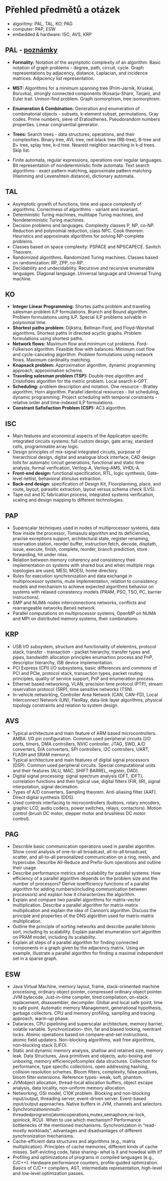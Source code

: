 # Přehled předmětů a otázek

- algoritmy: PAL, TAL, KO, PAG
- computer: PAP, ESW
- embedded & hardware: ISC, AVS, KRP

## PAL - [poznámky](/PAL.md)

- **Formality:** Notation of the asymptotic complexity of an algorithm. Basic notation of graph problems - degree, path, circuit, cycle. Graph representations by adjacency, distance, Laplacian, and incidence matrices. Adjacency list representation.
    
- **MST:** Algorithms for a minimum spanning tree (Prim-Jarnik, Kruskal, Boruvka), strongly connected components (Kosarju-Sharir, Tarjan), and Euler trail. Uninon-find problem. Graph isomorphism, tree isomorphism.
    
- **Enumeration & Combination:** Generation and enumeration of combinatorial objects - subsets, k-element subset, permutations. Gray codes. Prime numbers, sieve of Eratosthenes. Pseudorandom numbers properties. Linear congruential generator.

- **Trees:** Search trees - data structures, operations, and their complexities. Binary tree, AVL tree, red-black tree (RB-tree), B-tree and B+ tree, splay tree, k-d tree. Nearest neighbor searching in k-d trees. Skip list.
- Finite automata, regular expressions, operations over regular languages. Bit representation of nondeterministic finite automata. Text search algorithms - exact pattern matching, approximate pattern matching (Hamming and Levenshtein distance), dictionary automata.

## TAL

- Asymptotic growth of functions, time and space complexity of algorithms. Correctness of algorithms - variant and invariant.
- Deterministic Turing machines, multitape Turing machines, and Nondeterministic Turing machines.
- Decision problems and languages. Complexity classes P, NP, co-NP. Reduction and polynomial reduction, class NPC. Cook theorem. Heuristics and approximate algorithms for solving NP-complete problems.
- Classes based on space complexity: PSPACE and NPSCAPECE. Savitch Theorem.
- Randomized algorithms. Randomized Turing machines. Classes based on randomization: RP, ZPP, co-RP.
- Decidability and undecidability. Recursive and recursive enumerable languages. Diagonal language. Universal language and Universal Truing machine.

## KO

- **Integer Linear Programming:** Shortes paths problem and traveling salesman problem ILP formulations. Branch and Bound algorithm. Problem formulations using ILP. Special ILP problems solvable in polynomial time.
- **Shortest paths problem:** Dijkstra, Bellman-Ford, and Floyd-Warshall algorithms. Shortest paths in directed acyclic graphs. Problem formulations using shortest paths.
- **Network flows:** Maximum flow and minimum cut problems. Ford-Fulkerson algorithm. Feasible flow with balances. Minimum cost flow and cycle-canceling algorithm. Problem formulations using network flows. Maximum cardinality matching.
- **Knapsack problem:** Approximation algorithm, dynamic programming approach, approximation scheme.
- **Traveling salesman problem (TSP):** Double-tree algorithm and Cristofides algorithm for the metric problem. Local search k-OPT.
- **Scheduling:** problem description and notation. One resource - Bratley algorithm, Horn algorithm. Parallel identical resources - list scheduling, dynamic programming. Project scheduling with temporal constraints - relative order and time-indexed ILP formulations.
- **Constrant Safisfaction Problem (CSP):** AC3 algorithm.

## ISC

- Main features and economical aspects of the Application specific integrated circuits systems: full custom design, gate array, standard cells, programmable array logic.
- Design principles of mix-signal integrated circuits, purpose of hierarchical design, digital and analogue block interface, CAD design tolls for automatic circuit generations, functional and static time analysis, formal verification, Verilog-A, Verilog-AMS, VHDL-A.
- **Front-end design:** functional specification, RTL, logic synthesis, Gate-level netlist, behavioral stimulus extraction.
- **Back-end design:** specification of Design Kit, Floorplanning, place, and route, layout, parasitic extraction, layout versus schema check (LVS).
- Tape out and IC fabrication process, integrated systems verification, scaling and design mapping to different technologies.

## PAP

- Superscalar techniques used in nodes of multiprocessor systems, data flow inside the processor, Tomasulo algorithm and its deficiencies, pracise exceptions support, architectural state, register renaming, reservation station, reorder buffer, instruction fetch, decode, disptath, issue, execute, finish, complete, reorder, branch prediction, store forwarding, hit under miss.
- Relation between memory coherency and consistency their implementation on systems with shared bus and when multiple rings topologies are used, MESI, MOESI, home directory.
- Rules for execution synchronization and data exchange in multiprocessor systems, mute implementation, relation to consistency models and mechanism to achieve expected algorithms behavior on systems with relaxed consistency models (PRAM, PSO, TSO, PC, barrier instructions).
- SMP and NUMA nodes interconnections networks, conflicts and rearrangeable networks Beneš network.
- Parallel computations on multiprocessor systems, OpenMP on NUMA and MPI on distributed memory systems, their combinations.

## KRP

- USB I/O subsystem, structure and functionality of elelemtns, protocol stack, transfer - transaction - packet hierarchy, transfer types and pipes, bandwidth allocation principles enumartion process and PnP, descriptor hierarchy, ISB device implementation.
- PCI Express (CPI) I/O subsystems, basic differences and commons of PCI and PCIe, protocol stack, transaction types, packet routing principles, quality of service support, PnP and enumeration process.
- Ethernet based networking, VLAN, precision time protocol (PTP), stream reservation protocol (SRP), time sensitive networks (TSN).
- In-vehicle networking, Controller Area Network (CAN, CAN-FD), Local Interconnect Network (LIN), FlexRay, data-link layer algorithms, physical topology constraints and relation to system design.

## AVS

- Typical architecture and main feature of ARM based microcontrollers. AMBA. I/O pin configuration. Common used peripheral circuits (I/O ports, timers, DMA controllers, NVIC controller, JTAG, SWD, A/D converters, D/A converters, SPI controllers, I2C controllers, UART, FLASH and SRAM memory).
- Typical architecture and main features of digital signal processors (DSP). Common used peripheral circuits. Special computational units and their features (ALU, MAC, SHIFT BARREL, register, DAG).
- Digital signal processing: signal spectrum analysis (DFT, IDFT), correlation functions and their typical use, digital filters (FIR, IIR), signal interpolation, signal decimation.
- Types of A/D converters. Sampling theorem. Anti-aliasing filter (AAF). Direct digital synthesis (DDS).
- Used controls interfacing to microcontrollers (buttons, rotary encoders, graphic LCD, audio codecs, power switches, relays, contactors). Motion control (brush DC motor, stepper motor and brushless DC motor control).

## PAG

- Describle basic communication operations used in parallel algorithm. Show const analysis of one-to-all broadcast, all-to-all broadcast, scatter, and all-to-all personalized communication on a ring, mesh, and hypercube. Describe All-Reduce and Prefix-Sum operations and outline their usage.
- Describe performance metrics and scalability for parallel systems. How efficiency of a parallel algorithm depends on the problem size and the number of processors? Derive isoefficiency functions of a parallel algorithm for adding numbers(including communication between processors) and explain how it characterizes the algorithm.
- Explain and compare two parallel algorithms for matrix-vector multiplication. Describe a parallel algorithm for matrix-matrix multiplication and explain the idea of Cannon’s algorithm. Discuss the principle and properties of the DNS algorithm used for matrix-matrix multiplication.
- Outline the principle of sorting networks and describe parallel bitonic sort, including its scalability. Explain parallel enumeration sort algorithm on PRAM model, including its scalability.
- Explain all steps of a parallel algorithm for finding connected components in a graph given by the adjacency matrix. Using an example, illustrate a parallel algorithm for finding a maximal independent set in a sparse graph.

## ESW

- Java Virtual Machine, memory layout, frame, stack-orimented machine processing, ordinary object pointer, compressed ordinary object pointer. JVM bytecode, Just-in-time compiler, tired compilation, on-stack replacement, disassembler, decompiler. Global and local safe point, time to safe point. Automatic memory Management, generational hypothesis, garbage collectors. CPU and memory profiling, sampling and tracing approach, warm-up phase.
- Dataraces, CPU pipelining and superscalar architecture, memory barrier, volatile variable. Synchronization- thin, fat and biased locking, reentrant locks. Atomic operations based on compare-and-set instructions, atomic field updaters. Non-blocking algorithms, wait free algorithms, non-blocking stack (LIFO).
- Static and dynamic memory analysis, shallow and retained size, memory leak. Data Structures, Java primitives and objects, auto-boxing and unboxing, memory efficiencyofcomplex data structures. Collection for performance, type specific collections, open addressing hashing, collision resolution schemes. Bloom filters, complexity, false positives, bloom filter extensions. Reference types- weak, soft, phantom.
- JVMobject allocation, thread-local allocation buffers, object escape analysis, data locality, non-uniform memory allocation.
- Networking, OSI model, C10K problem. Blocking and non-blocking input/output, threading server, event-driven server. Event-based input/output approaches. Native buffers in JVM, channels and selectors.
- Synchronizationinmulti-threadedprograms(atomicoperations,mutex,semaphore,rw-lock, spinlock, RCU). When to use which mechanism? Performance bottlenecks of the mentioned mechanisms. Synchronization in “read-mostly workloads”, advantages and disadvantages of different synchronization mechanisms.
- Cache-efficient data structures and algorithms (e.g., matrix multiplication). Principles of cache memories, different kinds of cache misses. Self-evicting code, false sharing– what is it and howdeal with it?
- Profiling and optimizations of programs in compiled languages (e.g., C/C++). Hardware performance counters, profile-guided optimization. Basics of C/C++ compilers, AST, intermediate representation, high-level and low-level optimization passes.